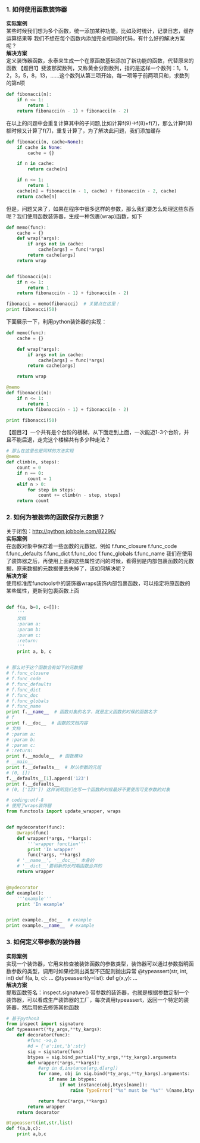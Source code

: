 ### 1. 如何使用函数装饰器
**实际案例**  
某些时候我们想为多个函数，统一添加某种功能，比如及时统计，记录日志，缓存运算结果等
我们不想在每个函数内添加完全相同的代码，有什么好的解决方案呢？  
**解决方案**  
定义装饰器函数，永泰来生成一个在原函数基础添加了新功能的函数，代替原来的函数
【题目1】斐波那契数列，又称黄金分割数列，指的是这样一个数列：1，1，2，3，5，8，13，......这个数列从第三项开始，每一项等于前两项只和，求数列的第n项
```python
def fibonacci(n):
    if n <= 1:
        return 1
    return fibonacci(n - 1) + fibonacci(n - 2)
```
在以上的问题中会重复计算其中的子问题,比如计算f(9)->f(8)+f(7)，那么计算f(8)额时候又计算了f(7)，重复计算了，为了解决此问题，我们添加缓存
```python
def fibonacci(n, cache=None):
    if cache is None:
        cache = {}

    if n in cache:
        return cache[n]

    if n <= 1:
        return 1
    cache[n] = fibonacci(n - 1, cache) + fibonacci(n - 2, cache)
    return cache[n]
```
但是，问题又来了，如果在程序中很多这样的参数，那么我们要怎么处理这些东西呢？我们使用函数装饰器，生成一种包裹(wrap)函数，如下
```python
def memo(func):
    cache = {}
    def wrap(*args):
        if args not in cache:
            cache[args] = func(*args)
        return cache[args]
    return wrap


def fibonacci(n):
    if n <= 1:
        return 1
    return fibonacci(n - 1) + fibonacci(n - 2)

fibonacci = memo(fibonacci)  # 关键点在这里！
print fibonacci(50)
```
下面展示一下，利用python装饰器的实现：
```python
def memo(func):
    cache = {}

    def wrap(*args):
        if args not in cache:
            cache[args] = func(*args)
        return cache[args]

    return wrap

@memo
def fibonacci(n):
    if n <= 1:
        return 1
    return fibonacci(n - 1) + fibonacci(n - 2)

print fibonacci(50)

```


【题目2】一个共有是个台阶的楼梯，从下面走到上面，一次能迈1-3个台阶，并且不能后退，走完这个楼梯共有多少种走法？
```python
# 那么在这里也是同样的方法实现
@memo
def climb(n, steps):
    count = 0
    if n == 0:
        count = 1
    elif n > 0:
        for step in steps:
            count += climb(n - step, steps)
    return count
```
### 2. 如何为被装饰的函数保存元数据？
关于闭包：http://python.jobbole.com/82296/   
**实际案例**  
在函数对象中保存着一些函数的元数据，例如
f.func_closure
f.func_code
f.func_defaults
f.func_dict
f.func_doc
f.func_globals
f.func_name
我们在使用了装饰器之后，再使用上面的这些属性访问的时候，看得到是内部包裹函数的元数据，原来数据的元数据便丢失掉了，该如何解决呢？  
**解决方案**  
使用标准库functools中的装饰器wraps装饰内部包裹函数，可以指定将原函数的某些属性，更新到包裹函数上面
```python

def f(a, b=0, c=[]):
    '''
    文档
    :param a: 
    :param b: 
    :param c: 
    :return: 
    '''
    print a, b, c


# 那么对于这个函数会有如下的元数据
# f.func_closure
# f.func_code
# f.func_defaults
# f.func_dict
# f.func_doc
# f.func_globals
# f.func_name
print f.__name__  # 函数对象的名字，就是定义函数的时候的函数名字
# f
print f.__doc__  # 函数的文档内容
# 文档
# :param a:
# :param b:
# :param c:
# :return:
print f.__module__  # 函数模块
# __main__
print f.__defaults__  # 默认参数的元组
# (0, [])
f.__defaults__[1].append('123')
print f.__defaults__
# (0, ['123']) 这样说明我们在写一个函数的时候最好不要使用可变参数的对象
```
```python
# coding:utf-8
# 使用了wraps装饰器
from functools import update_wrapper, wraps


def mydecorator(func):
    @wraps(func)
    def wrapper(*args, **kargs):
        '''wrapper function'''
        print 'In wrapper'
        func(*args, **kargs)
    # '__name__', '__doc__' 本身的
    # '__dict__'要和新的长时期函数合并的
    return wrapper


@mydecorator
def example():
    '''example'''
    print 'In example'


print example.__doc__  # example
print example.__name__  # example
```
### 3.  如何定义带参数的装饰器
**实际案例**  
实现一个装饰器，它用来检查被装饰函数的参数类型，装饰器可以通过参数指明函数参数的类型，调用时如果检测出类型不匹配则抛出异常
@typeassert(str, int, int)
def f(a, b, c):
    ...
@typeassert(y=list):
def g(x,y):
    ...  
**解决方案**  
提取函数签名：inspect.signature()
带参数的装饰器，也就是根据参数定制一个装饰器，可以看成生产装饰器的工厂，每次调用typeassert，返回一个特定的装饰器，然后用他去修饰其他函数
```python
# 基于python3
from inspect import signature
def typeassert(*ty_args,**ty_kargs):
    def decorator(func):
        #func ->a,b
        #d = {'a':int,'b':str}
        sig = signature(func)
        btypes = sig.bind_partial(*ty_args,**ty_kargs).arguments
        def wrapper(*args,**kargs):
            #arg in d,instance(arg,d[arg])
            for name, obj in sig.bind(*ty_args,**ty_kargs).arguments:
                if name in btypes:
                    if not instance(obj,btyes[name]):
                        raise TypeError('"%s" must be "%s"' %(name,btyes[name]))

            return func(*args,**kargs)
        return wrapper
    return decorator

@typeassert(int,str,list)
def f(a,b,c):
    print a,b,c
```






